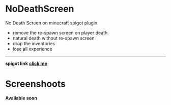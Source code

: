 # NoDeathScreen
No Death Screen on minecraft spigot plugin

 - remove the re-spawn screen on player death.
  - natural death without re-spawn screen
 - drop the inventories
 - lose all experience
****
**spigot link** **[click me](https://www.spigotmc.org/resources/nodeathscreen.93092/)**
# Screenshoots
**Available soon**
